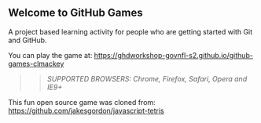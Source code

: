 ## Welcome to GitHub Games

A project based learning activity for people who are getting started with Git and GitHub.

You can play the game at: https://ghdworkshop-govnfl-s2.github.io/github-games-clmackey

>> _*SUPPORTED BROWSERS*: Chrome, Firefox, Safari, Opera and IE9+_

This fun open source game was cloned from: https://github.com/jakesgordon/javascript-tetris
